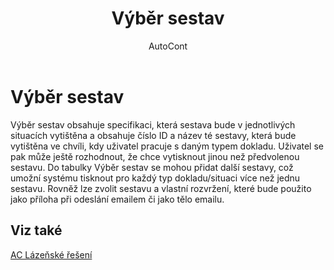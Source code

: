 ﻿---
    title: "Výběr sestav"
    author: AutoCont
    ms.date: 04/30/2018
    ms.topic: article
    ms.prod: dynamics-nav-2017
    ms.contentlocale: cs-cz
    ms.lasthandoff: 04/30/2018
---

# Výběr sestav
Výběr sestav obsahuje specifikaci, která sestava bude v jednotlivých situacích vytištěna a obsahuje číslo ID a název té sestavy, která bude vytištěna ve chvíli, kdy uživatel pracuje s daným typem dokladu.
Uživatel se pak může ještě rozhodnout, že chce vytisknout jinou než předvolenou sestavu. Do tabulky Výběr sestav se mohou přidat další sestavy, což umožní systému tisknout pro každý typ dokladu/situaci více než jednu sestavu. 
Rovněž lze zvolit sestavu a vlastní rozvržení, které bude použito jako příloha při odeslání emailem či jako tělo emailu. 

## <a name="see-also"></a>Viz také
[AC Lázeňské řešení](ac-spa-solution.md)